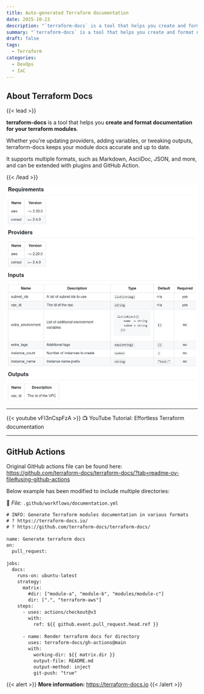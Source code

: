 ```yaml
---
title: Auto-generated Terraform documentation
date: 2025-10-23
description: "`terraform-docs` is a tool that helps you create and format documentation for your terraform modules."
summary: "`terraform-docs` is a tool that helps you create and format documentation for your terraform modules."
draft: false
tags:
  - Terraform
categories:
  - DevOps
  - IaC
---
```

## About Terraform Docs

{{< lead >}}

**terraform-docs** is a tool that helps you **create and format documentation for your terraform modules**. 

Whether you're updating providers, adding variables, or tweaking outputs, terraform-docs keeps your module docs accurate and up to date. 

It supports multiple formats, such as Markdown, AsciiDoc, JSON, and more, and can be extended with plugins and GitHub Action.

{{< /lead >}}

![](./assets/markdown-table-output.png)

---

{{< youtube vFI3nCspFzA >}}
📺 YouTube Tutorial: Effortless Terraform documentation

---
## GitHub Actions

Original GitHub actions file can be found here: https://github.com/terraform-docs/terraform-docs/?tab=readme-ov-file#using-github-actions

Below example has been modified to include multiple directories:

📄 _File:_ `.github/workflows/documentation.yml`

```shell
# INFO: Generate Terraform modules documentation in various formats
# ? https://terraform-docs.io/
# ? https://github.com/terraform-docs/terraform-docs/

name: Generate terraform docs
on:
  pull_request:

jobs:
  docs:
    runs-on: ubuntu-latest
    strategy:
      matrix:
        #dir: ["module-a", "module-b", "modules/module-c"]
        dir: [".", "terraform-aws"]
    steps:
      - uses: actions/checkout@v3
        with:
          ref: ${{ github.event.pull_request.head.ref }}

      - name: Render terraform docs for directory
        uses: terraform-docs/gh-actions@main
        with:
          working-dir: ${{ matrix.dir }}
          output-file: README.md
          output-method: inject
          git-push: "true"
```

{{< alert >}}
**More information:** https://terraform-docs.io
{{< /alert >}}